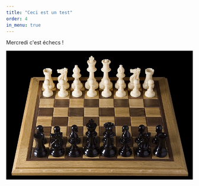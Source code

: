 ```yaml
---
title: "Ceci est un test"
order: 4
in_menu: true
---
```

Mercredi c'est échecs !


![Texte décrivant l'image](/images/Échiquier_avec_pièces.jpg) 